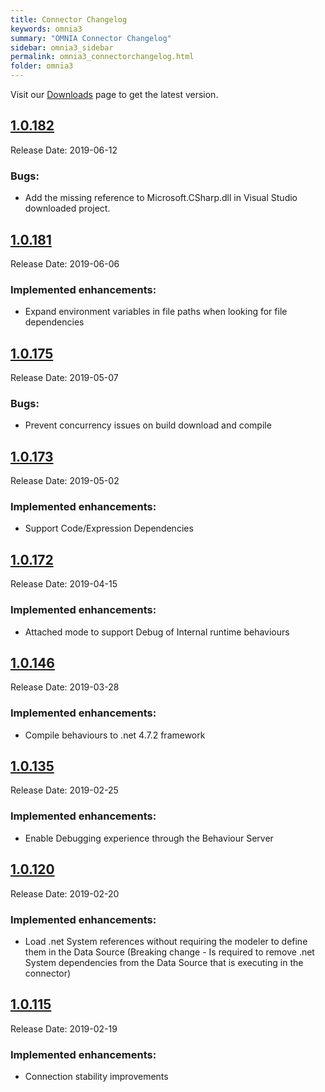 ```yaml
---
title: Connector Changelog
keywords: omnia3
summary: "OMNIA Connector Changelog"
sidebar: omnia3_sidebar
permalink: omnia3_connectorchangelog.html
folder: omnia3
---
```


Visit our [Downloads](/omnia3_downloads.html#connector) page to get the latest version.

## [1.0.182](#1.0.182)
Release Date: 2019-06-12

### Bugs: 
 - Add the missing reference to Microsoft.CSharp.dll in Visual Studio downloaded project. 

## [1.0.181](#1.0.181)
Release Date: 2019-06-06

### Implemented enhancements:
- Expand environment variables in file paths when looking for file dependencies

## [1.0.175](#1.0.175)
Release Date: 2019-05-07

### Bugs:

- Prevent concurrency issues on build download and compile

## [1.0.173](#1.0.173)
Release Date: 2019-05-02

### Implemented enhancements:

- Support Code/Expression Dependencies

## [1.0.172](#1.0.172)
Release Date: 2019-04-15

### Implemented enhancements:

- Attached mode to support Debug of Internal runtime behaviours

## [1.0.146](#1.0.146)
Release Date: 2019-03-28

### Implemented enhancements:

- Compile behaviours to .net 4.7.2 framework

## [1.0.135](#1.0.135)
Release Date: 2019-02-25

### Implemented enhancements:

- Enable Debugging experience through the Behaviour Server

## [1.0.120](#1.0.120)
Release Date: 2019-02-20

### Implemented enhancements:

  - Load .net System references without requiring the modeler to define them in the Data Source (Breaking change - Is required to remove .net System dependencies from the Data Source that is executing in the connector)

## [1.0.115](#1.0.115)
Release Date: 2019-02-19

### Implemented enhancements:

 - Connection stability improvements

